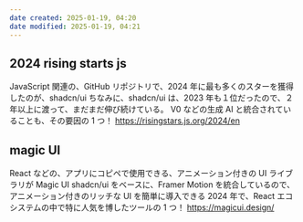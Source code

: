 ```yaml
---
date created: 2025-01-19, 04:20
date modified: 2025-01-19, 04:21
---
```


## 2024 rising starts js

JavaScript 関連の、GitHub リポジトリで、2024 年に最も多くのスターを獲得したのが、shadcn/ui ちなみに、shadcn/ui は、2023 年も１位だったので、２年以上に渡って、まだまだ伸び続けている。 V0 などの生成 AI と統合されていることも、その要因の 1 つ！
https://risingstars.js.org/2024/en

## magic UI

React などの、アプリにコピペで使用できる、アニメーション付きの UI ライブラリが Magic UI shadcn/ui をベースに、Framer Motion を統合しているので、アニメーション付きのリッチな UI を簡単に導入できる 2024 年で、React エコシステムの中で特に人気を博したツールの 1 つ！
https://magicui.design/
